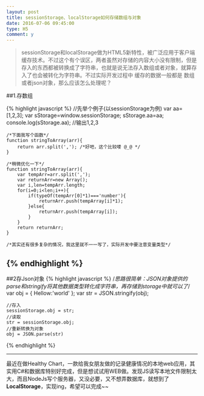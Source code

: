 ```yaml
---
layout: post
title: sessionStorage、localStorage如何存储数组与对象
date: 2016-07-06 09:45:00
type: H5
comment: y
---
```



> sessionStorage和localStorage做为HTML5新特性，被广泛应用于客户端缓存技术。不过这个有个误区，两者虽然对存储的内容大小没有限制，但是存入的东西都被转换成了字符串，也就是说无法存入数组或者对象，就算存入了也会被转化为字符串。不过实际开发过程中 缓存的数据一般都是 数组或者json对象，那么应该怎么处理呢？






##1.存数组

{% highlight javascript %}
    //先举个例子(以sessionStorage为例)
    var aa=[1,2,3];
    var sStorage=window.sessionStorage;
    sStorage.aa=aa;
    console.log(sStorage.aa); //输出1,2,3

    /*下面我写个函数*/
    function stringToArray(arr){
        return arr.split(','); /*好吧，这个比较喽 @_@ */
    }

    /*稍微优化一下*/
    function stringToArray(arr){
        var tempArr=arr.split(',');
        var returnArr=new Array();
        var i,len=tempArr.length;
        for(i=0;i<len;i++){
            if(typeOf(tempArr[0]*1)==='number'){
                returnArr.push(tempArray[i]*1);
            }else{
                returnArr.push(tempArray[i]);
            }
        }
        return returnArr;
    }

    /*其实还有很多复杂的情况，我这里就不一一写了，实际开发中要注意变量类型*/
{% endhighlight %}
---

##2存Json对象
{% highlight javascript %}
    /*思路很简单：JSON对象提供的parse和stringify将其他数据类型转化成字符串，再存储到storage中就可以了*/
    var obj = { Hellow:'world' }; 
    var str = JSON.stringify(obj); 

    //存入 
    sessionStorage.obj = str; 
    //读取 
    str = sessionStorage.obj; 
    //重新转换为对象 
    obj = JSON.parse(str)
{% endhighlight %}

---
最近在做Healthy Chart，一款给我女朋友做的记录健康情况的本地web应用，其实用C#和数据库特别好完成，但是想试试用WEB做。发现JS读写本地文件限制太大，而且NodeJs写个服务器，又没必要，又不想弄数据库，就想到了**LocalStorage**，实现ing，希望可以完成~~